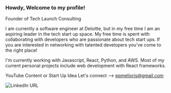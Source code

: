 ### Howdy, Welcome to my profile!

Founder of Tech Launch Consulting


I am currently a software engineer at Deloitte, but in my free time I am an aspiring leader in the tech start up space. My free time is spent with collaborating with developers who are passionate about tech start ups. If you are interested in networking with talented developers you've come to the right place!

I'm currently working with Javascript, React, Python, and AWS. Most of my current personal projects include web development with React frameworks.

YouTube Content or Start Up Idea
Let's connect --> epmelioris@gmail.com


![LinkedIn URL](https://img.shields.io/badge/LinkedIn-0077B5?style=for-the-badge&logo=linkedin&logoColor=white&url=https%3A%2F%2Fwww.linkedin.com%2Fin%2Fevan-melioris%2F)
